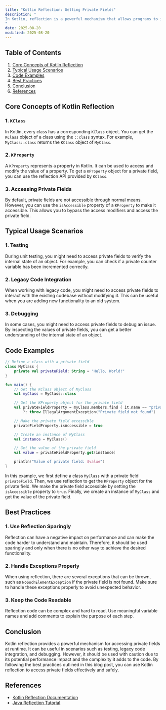 ```yaml
---
title: "Kotlin Reflection: Getting Private Fields"
description: "
In Kotlin, reflection is a powerful mechanism that allows programs to inspect and manipulate their own structure at runtime. One common use case is accessing private fields of a class. Private fields are typically hidden from external access to enforce encapsulation, but there are scenarios where you might need to access them, such as during testing or when working with legacy code. This blog post will explore how to use Kotlin reflection to get private fields, including core concepts, typical usage scenarios, and best practices.
"
date: 2025-08-20
modified: 2025-08-20
---
```


## Table of Contents
1. [Core Concepts of Kotlin Reflection](#core-concepts-of-kotlin-reflection)
2. [Typical Usage Scenarios](#typical-usage-scenarios)
3. [Code Examples](#code-examples)
4. [Best Practices](#best-practices)
5. [Conclusion](#conclusion)
6. [References](#references)

## Core Concepts of Kotlin Reflection
### 1. `KClass`
In Kotlin, every class has a corresponding `KClass` object. You can get the `KClass` object of a class using the `::class` syntax. For example, `MyClass::class` returns the `KClass` object of `MyClass`.

### 2. `KProperty`
A `KProperty` represents a property in Kotlin. It can be used to access and modify the value of a property. To get a `KProperty` object for a private field, you can use the reflection API provided by `KClass`.

### 3. Accessing Private Fields
By default, private fields are not accessible through normal means. However, you can use the `isAccessible` property of a `KProperty` to make it accessible. This allows you to bypass the access modifiers and access the private field.

## Typical Usage Scenarios
### 1. Testing
During unit testing, you might need to access private fields to verify the internal state of an object. For example, you can check if a private counter variable has been incremented correctly.

### 2. Legacy Code Integration
When working with legacy code, you might need to access private fields to interact with the existing codebase without modifying it. This can be useful when you are adding new functionality to an old system.

### 3. Debugging
In some cases, you might need to access private fields to debug an issue. By inspecting the values of private fields, you can get a better understanding of the internal state of an object.

## Code Examples
```kotlin
// Define a class with a private field
class MyClass {
    private val privateField: String = "Hello, World!"
}

fun main() {
    // Get the KClass object of MyClass
    val myClass = MyClass::class

    // Get the KProperty object for the private field
    val privateFieldProperty = myClass.members.find { it.name == "privateField" } as? KProperty1<MyClass, *>
        ?: throw IllegalArgumentException("Private field not found")

    // Make the private field accessible
    privateFieldProperty.isAccessible = true

    // Create an instance of MyClass
    val instance = MyClass()

    // Get the value of the private field
    val value = privateFieldProperty.get(instance)

    println("Value of private field: $value")
}
```
In this example, we first define a class `MyClass` with a private field `privateField`. Then, we use reflection to get the `KProperty` object for the private field. We make the private field accessible by setting the `isAccessible` property to `true`. Finally, we create an instance of `MyClass` and get the value of the private field.

## Best Practices
### 1. Use Reflection Sparingly
Reflection can have a negative impact on performance and can make the code harder to understand and maintain. Therefore, it should be used sparingly and only when there is no other way to achieve the desired functionality.

### 2. Handle Exceptions Properly
When using reflection, there are several exceptions that can be thrown, such as `NoSuchElementException` if the private field is not found. Make sure to handle these exceptions properly to avoid unexpected behavior.

### 3. Keep the Code Readable
Reflection code can be complex and hard to read. Use meaningful variable names and add comments to explain the purpose of each step.

## Conclusion
Kotlin reflection provides a powerful mechanism for accessing private fields at runtime. It can be useful in scenarios such as testing, legacy code integration, and debugging. However, it should be used with caution due to its potential performance impact and the complexity it adds to the code. By following the best practices outlined in this blog post, you can use Kotlin reflection to access private fields effectively and safely.

## References
- [Kotlin Reflection Documentation](https://kotlinlang.org/docs/reflection.html)
- [Java Reflection Tutorial](https://docs.oracle.com/javase/tutorial/reflect/index.html)